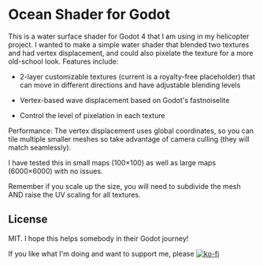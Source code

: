 # Ocean Shader for Godot 

This is a water surface shader for Godot 4 that I am using in my helicopter project. I wanted to make a simple water shader that blended two textures and had vertex displacement, and could also pixelate the texture for a more old-school look. Features include:

* 2-layer customizable textures (current is a royalty-free placeholder) that can move in different directions and have adjustable blending levels

* Vertex-based wave displacement based on Godot's fastnoiselite

* Control the level of pixelation in each texture

Performance: The vertex displacement uses global coordinates, so you can tile multiple smaller meshes so take advantage of camera culling (they will match seamlessly). 

I have tested this in small maps (100×100) as well as large maps (6000×6000) with no issues.

Remember if you scale up the size, you will need to subdivide the mesh AND raise the UV scaling for all textures. 

## License
MIT. I hope this helps somebody in their Godot journey!


If you like what I'm doing and want to support me, please [![ko-fi](https://ko-fi.com/img/githubbutton_sm.svg)](https://ko-fi.com/C0C8YOTVD)
